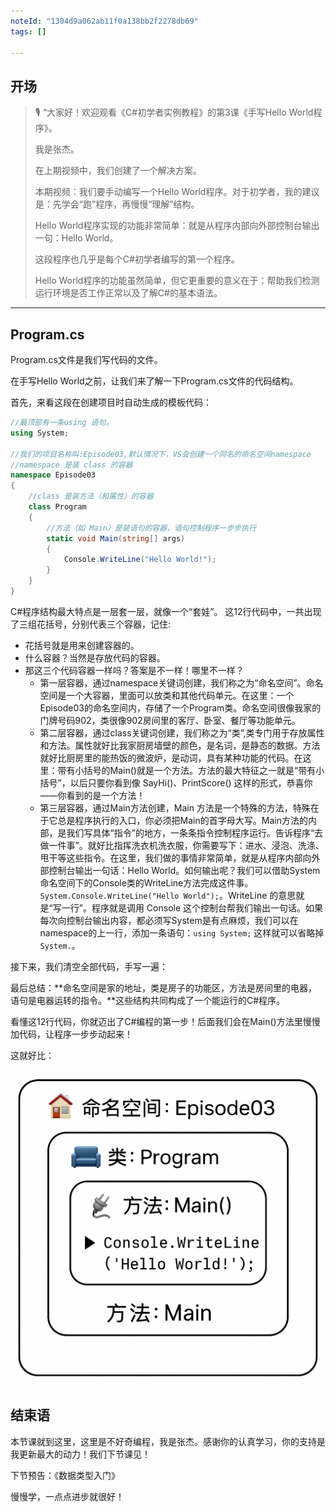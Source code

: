 ```yaml
---
noteId: "1304d9a062ab11f0a138bb2f2278db69"
tags: []

---
```


## **开场**  

> 🎙️ “大家好！欢迎观看《C#初学者实例教程》的第3课《手写Hello World程序》。
> 
> 我是张杰。
> 
> 在上期视频中，我们创建了一个解决方案。
> 
> 本期视频：我们要手动编写一个Hello World程序。对于初学者，我的建议是：先学会“跑”程序，再慢慢“理解”结构。
>
> Hello World程序实现的功能非常简单：就是从程序内部向外部控制台输出一句：Hello World。
> 
> 这段程序也几乎是每个C#初学者编写的第一个程序。
> 
> Hello World程序的功能虽然简单，但它更重要的意义在于：帮助我们检测运行环境是否工作正常以及了解C#的基本语法。

---

## Program.cs

Program.cs文件是我们写代码的文件。

在手写Hello World之前，让我们来了解一下Program.cs文件的代码结构。

首先，来看这段在创建项目时自动生成的模板代码：


```csharp linenums="1"
//最顶部有一条using 语句。
using System;

//我们的项目名称叫:Episode03,默认情况下，VS会创建一个同名的命名空间namespace
//namespace 是装 class 的容器
namespace Episode03
{
    //class 是装方法（和属性）的容器  
    class Program
    {
        //方法（如 Main）是装语句的容器，语句控制程序一步步执行
        static void Main(string[] args)
        {
            Console.WriteLine("Hello World!");
        }
    }
}
```

C#程序结构最大特点是一层套一层，就像一个“套娃”。
这12行代码中，一共出现了三组花括号，分别代表三个容器，记住: 

- 花括号就是用来创建容器的。
- 什么容器？当然是存放代码的容器。
- 那这三个代码容器一样吗？答案是不一样！哪里不一样？
    - 第一层容器，通过namespace关键词创建，我们称之为“命名空间”。命名空间是一个大容器，里面可以放类和其他代码单元。在这里：一个Episode03的命名空间内，存储了一个Program类。命名空间很像我家的门牌号码902，类很像902房间里的客厅、卧室、餐厅等功能单元。
    - 第二层容器，通过class关键词创建，我们称之为“类”,类专门用于存放属性和方法。属性就好比我家厨房墙壁的颜色，是名词，是静态的数据。方法就好比厨房里的能热饭的微波炉，是动词，具有某种功能的代码。在这里：带有小括号的Main()就是一个方法。方法的最大特征之一就是“带有小括号”，以后只要你看到像 SayHi()、PrintScore() 这样的形式，恭喜你——你看到的是一个方法！
    - 第三层容器，通过Main方法创建，Main 方法是一个特殊的方法，特殊在于它总是程序执行的入口，你必须把Main的首字母大写。Main方法的内部，是我们写具体“指令”的地方，一条条指令控制程序运行。告诉程序“去做一件事”。就好比指挥洗衣机洗衣服，你需要写下：进水、浸泡、洗涤、甩干等这些指令。在这里，我们做的事情非常简单，就是从程序内部向外部控制台输出一句话：Hello World。如何输出呢？我们可以借助System命名空间下的Console类的WriteLine方法完成这件事。`System.Console.WriteLine("Hello World");`。WriteLine 的意思就是“写一行”。程序就是调用 Console 这个控制台帮我们输出一句话。如果每次向控制台输出内容，都必须写System是有点麻烦，我们可以在namespace的上一行，添加一条语句：`using System;` 这样就可以省略掉`System.`。

接下来，我们清空全部代码，手写一遍：

最后总结：**命名空间是家的地址，类是房子的功能区，方法是房间里的电器，语句是电器运转的指令。**这些结构共同构成了一个能运行的C#程序。

看懂这12行代码，你就迈出了C#编程的第一步！后面我们会在Main()方法里慢慢加代码，让程序一步步动起来！


这就好比：

![程序结构块](../images/namespace.png)


## 结束语

本节课就到这里，这里是不好奇编程，我是张杰。感谢你的认真学习，你的支持是我更新最大的动力！我们下节课见！

下节预告：《数据类型入门》

慢慢学，一点点进步就很好！